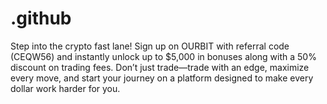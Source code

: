 # .github
Step into the crypto fast lane! Sign up on OURBIT with referral code (CEQW56) and instantly unlock up to $5,000 in bonuses along with a 50% discount on trading fees. Don’t just trade—trade with an edge, maximize every move, and start your journey on a platform designed to make every dollar work harder for you.
